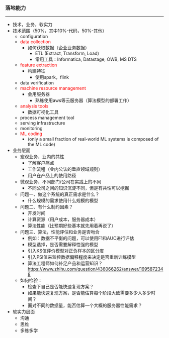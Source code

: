 ### 落地能力

***

+ 技术，业务，软实力
+ 技术范围（50%，其中10%-代码，50%-其他）
    + configuration
    + <font color=red>data collection</font>
        + 如何获取数据（企业业务数据）
            + ETL (Extract, Transform, Load)
            + 常用工具：Informatica, Datastage, OWB, MS DTS
    + <font color=red>feature extraction</font>
        + 构建特征
            + 使用spark，flink
    + data verification
    + <font color=red>machine resource management</font>
        + 会用服务器
            + 熟练使用aws等云服务器（算法模型的部署工作）
    + <font color=red>analysis tools</font>
        + 数据可视化工具
    + process management tool
    + serving infrastructure
    + monitoring
    + <font color=red>ML coding</font>
        + (only a small fraction of real-world ML systems is composed of  the ML code)
+ 业务层面
    + 宏观业务，业内的共性
        + 了解客户痛点
        + 工作流程（业内公认的垂直领域规则）
        + 用户在产品上的使用路径
    + 微观业务，不同部门/公司在实践上的不同
        + 不同公司之间的知识沉淀不同，但是有共性可以挖掘
    + 问题一、做这个系统的真正需求是什么？
        + 什么规模的需求使用什么规模的模型
    + 问题二、有什么制约因素？
        + 开发时间
        + 计算资源（用户成本，服务器成本）
        + 算法性能（比预期好些基本就先用着再说了）
    + 问题三、算法，性能评估和业务是否吻合
        + 例如：数据不平衡的问题，可以使用F1和AUC进行评估
        + 模型选择，是否需要解释性强的模型
        + 引入KS值评价模型对正负样本的区分度
        + 引入PSI值来监控数据偏移程度来决定是否重新训练模型
        + 算法工程师如何补足产品和运营知识？https://www.zhihu.com/question/436066262/answer/1695872348
    + 如何检验：
        + 检查下自己是否能快速复现方案？
        + 如果能快速复现方案，是否能估算每个阶段大致需要多少人多少时间？
        + 面对不同的数据量，能否估算一个大概的服务器性能需求？
+ 软实力层面
    + 沟通
    + 思维
    + 多练多学